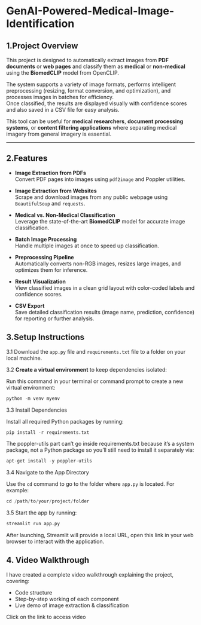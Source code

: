 # GenAI-Powered-Medical-Image-Identification


## 1.Project Overview 
This project is designed to automatically extract images from **PDF documents** or **web pages** and classify them as **medical** or **non-medical** using the **BiomedCLIP** model from OpenCLIP.  

The system supports a variety of image formats, performs intelligent preprocessing (resizing, format conversion, and optimization), and processes images in batches for efficiency.  
Once classified, the results are displayed visually with confidence scores and also saved in a CSV file for easy analysis.  

This tool can be useful for **medical researchers**, **document processing systems**, or **content filtering applications** where separating medical imagery from general imagery is essential.  

---

##  2.Features  
- **Image Extraction from PDFs**  
  Convert PDF pages into images using `pdf2image` and Poppler utilities.  

- **Image Extraction from Websites**  
  Scrape and download images from any public webpage using `BeautifulSoup` and `requests`.  

- **Medical vs. Non-Medical Classification**  
  Leverage the state-of-the-art **BiomedCLIP** model for accurate image classification.  

- **Batch Image Processing**  
  Handle multiple images at once to speed up classification.  

- **Preprocessing Pipeline**  
  Automatically converts non-RGB images, resizes large images, and optimizes them for inference.  

- **Result Visualization**  
  View classified images in a clean grid layout with color-coded labels and confidence scores.  

- **CSV Export**  
  Save detailed classification results (image name, prediction, confidence) for reporting or further analysis.

## 3.**Setup Instructions**
3.1 Download the `app.py` file and `requirements.txt` file to a folder on your local machine.

3.2 **Create a virtual environment** to keep dependencies isolated:
 


   Run this command in your terminal or command prompt to create a new virtual environment:
   ```python
   python -m venv myenv
   ```
3.3 Install Dependencies

Install all required Python packages by running:
```python
pip install -r requirements.txt
```
The poppler-utils part can’t go inside requirements.txt because it’s a system package, not a Python package so you’ll still need to install it separately via:
```python
apt-get install -y poppler-utils
```
3.4 Navigate to the App Directory

Use the `cd` command to go to the folder where `app.py` is located. For example:
```python
cd /path/to/your/project/folder
```
3.5 Start the app by running:
```python
streamlit run app.py
```
After launching, Streamlit will provide a local URL, open this link in your web browser to interact with the application.

## 4. Video Walkthrough  
I have created a complete video walkthrough explaining the project, covering:  
- Code structure  
- Step-by-step working of each component  
- Live demo of image extraction & classification  

Click on the link to access video 


